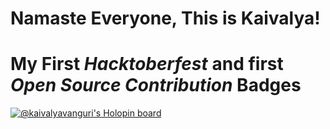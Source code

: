 # Namaste Everyone, This is Kaivalya!

# My First _Hacktoberfest_ and first _Open Source Contribution_ Badges
[![@kaivalyavanguri's Holopin board](https://holopin.me/kaivalyavanguri)](https://holopin.io/@kaivalyavanguri)
